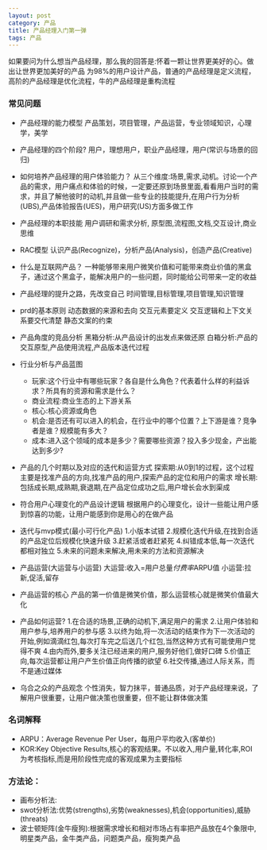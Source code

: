 ```yaml
---
layout: post
category: 产品
title: 产品经理入门第一弹
tags: 产品	
---
```


如果要问为什么想当产品经理，那么我的回答是:怀着一颗让世界更美好的心。做出让世界更加美好的产品
为98%的用户设计产品，普通的产品经理是定义流程，高阶的产品经理是优化流程，牛的产品经理是重构流程 

### 常见问题
+ 产品经理的能力模型
	产品策划，项目管理，产品运营，专业领域知识，心理学，美学

+ 产品经理的四个阶段?
    用户，理想用户，职业产品经理，用户(常识与场景的回归)


+ 如何培养产品经理的用户体验能力？
	从三个维度:场景,需求,动机。讨论一个产品的需求，用户痛点和体验的时候，一定要还原到场景里面,看看用户当时的需求，并且了解他彼时的动机,并且做一些专业的技能提升,在用户行为分析(UBS),产品体验报告(UES)，用户研究(US)方面多做工作

+ 产品经理的本职技能
	用户调研和需求分析, 原型图,流程图,文档,交互设计,商业思维

+ RAC模型
	认识产品(Recognize)，分析产品(Analysis)，创造产品(Creative)

+ 什么是互联网产品？
	一种能够带来用户微笑价值和可能带来商业价值的黑盒子，通过这个黑盒子，能解决用户的一些问题，同时能给公司带来一定的收益

+ 产品经理的提升之路，先改变自己
	时间管理,目标管理,项目管理,知识管理

+ prd的基本原则
    动态数据的来源和去向 
    交互元素要定义
    交互逻辑和上下文关系要交代清楚
    静态文案的约束

+ 产品角度的竞品分析 
    黑箱分析:从产品设计的出发点来做还原
    白箱分析:产品的交互原型,产品使用流程,产品版本迭代过程    

+ 行业分析与产品蓝图
    + 玩家:这个行业中有哪些玩家？各自是什么角色？代表着什么样的利益诉求？所具有的资源和需求是什么？
    + 商业流程:商业生态的上下游关系
    + 核心:核心资源或角色
    + 机会:是否还有可以进入的机会，在行业中的哪个位置？上下游是谁？竞争者是谁？规模能有多大？
    + 成本:进入这个领域的成本是多少？需要哪些资源？投入多少现金，产出能达到多少?


+ 产品的几个时期以及对应的迭代和运营方式
    探索期:从0到1的过程，这个过程主要是找准产品的方向,找准产品的用户,探索产品的定位和用户的需求
    增长期:包括成长期,成熟期,衰退期,在产品定位成功之后,用户增长会水到渠成

+  符合用户心理变化的产品设计逻辑
    根据用户的心理变化，设计一些能让用户感到惊喜的功能，让用户能感到你是用心的在做产品

+  迭代与mvp模式(最小可行化产品)
    1.小版本试错
    2.规模化迭代升级,在找到合适的产品定位后规模化快速升级
    3.赶紧活或者赶紧死
    4.纠错成本低,每一次迭代都相对独立
    5.未来的问题未来解决,用未来的方法和资源解决

+  产品运营(大运营与小运营)
    大运营:收入=用户总量*付费率*ARPU值
    小运营:拉新,促活,留存

+  产品运营的核心
    产品的第一价值是微笑价值，那么运营核心就是微笑价值最大化

+  产品如何运营?
    1.在合适的场景,正确的动机下,满足用户的需求
    2.让用户体验和用户参与,培养用户的参与感
    3.以终为始,将一次活动的结束作为下一次活动的开始,例如滴滴红包,每次打车完之后送几个红包,当然这种方式有可能使用户觉得不爽
    4.由内而外,要多关注已经进来的用户,服务好他们,做好口碑
    5.价值正向,每次运营都让用户产生价值正向传播的欲望
    6.社交传播,通过人际关系，而不是通过媒体

+  乌合之众的产品观念
    个性消失，智力抹平，普通品质，对于产品经理来说，了解用户很重要，让用户做决策也很重要，但不能让群体做决策 


### 名词解释
+ ARPU：Average Revenue Per User，每用户平均收入(客单价)
+ KOR:Key Objective Results,核心的客观结果。不以收入,用户量,转化率,ROI为考核指标,而是用阶段性完成的客观成果为主要指标


### 方法论：

+ 画布分析法:
+ swot分析法:优势(strengths),劣势(weaknesses),机会(opportunities),威胁(threats)
+ 波士顿矩阵(金牛瘦狗):根据需求增长和相对市场占有率把产品放在4个象限中,明星类产品，金牛类产品，问题类产品，瘦狗类产品
	